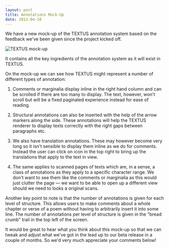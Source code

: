 ```yaml
---
layout: post
title: Annotations Mock-Up
date: 2012-04-10
---
```


We have a new mock-up of the TEXTUS annotation system based on the feedback we've been given since the project kicked off.

![][1]

It contains all the key ingredients of the annotation system as it will exist in TEXTUS.

On the mock-up we can see how TEXTUS might represent a number of different types of annotation:

1. Comments or marginalia display inline in the right hand column and can be scrolled if there are too many to display. The text, however, won't scroll but will be a fixed paginated experience instead for ease of reading.

2. Structural annotations can also be inserted with the help of the arrow markers along the side. These annotations will help the TEXTUS renderer to display texts correctly with the right gaps between paragraphs etc.

3. We also have translation annotations. These may however become very long so it isn't sensible to display them inline as we do for comments. Instead the user can click on icon in the top right to bring up the translations that apply to the text in view.

4. The same applies to scanned pages of texts which are, in a sense, a class of annotations as they apply to a specific character range. We don't want to see them like the comments or marginalia as this would just clutter the page — we want to be able to open up a different view should we need to looks a original scans.

Another key point to note is that the number of annotations is given for each level of structure. This allows users to make comments about a whole chapter or verse of a poem without having to arbitrarily insert it into some line. The number of annotations per level of structure is given in the "bread crumb" trail in the top left of the screen.

It would be great to hear what you think about this mock-up so that we can tweak and adjust what we've got in the lead up to our beta release in a couple of months. So we'd very much appreciate your comments below!

[1]: ./images/TEXTUS-mock-up.png "TEXTUS mock-up"
  